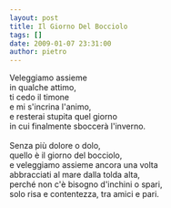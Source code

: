 ```yaml
---
layout: post
title: Il Giorno Del Bocciolo
tags: []
date: 2009-01-07 23:31:00
author: pietro
---
```

Veleggiamo assieme<br/>in qualche attimo,<br/>ti cedo il timone<br/>e mi s'incrina l'animo,<br/>e resterai stupita quel giorno<br/>in cui finalmente sboccerà l'inverno.<br/><br/>Senza più dolore o dolo,<br/>quello è il giorno del bocciolo,<br/>e veleggiamo assieme ancora una volta<br/>abbracciati al mare dalla tolda alta,<br/>perché non c'è bisogno d'inchini o spari,<br/>solo risa e contentezza, tra amici e pari.
